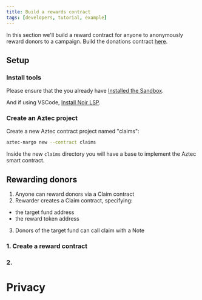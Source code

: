 ```yaml
---
title: Build a rewards contract
tags: [developers, tutorial, example]
---
```


In this section we'll build a reward contract for anyone to anonymously reward donors to a campaign. Build the donations contract [here](./donations.md).

## Setup

### Install tools

Please ensure that the you already have [Installed the Sandbox](https://docs.aztec.network/developers/getting_started/quickstart#install-the-sandbox).

And if using VSCode, [Install Noir LSP](https://docs.aztec.network/developers/contracts/main#install-noir-lsp-recommended).

### Create an Aztec project

Create a new Aztec contract project named "claims":

```sh
aztec-nargo new --contract claims
```

Inside the new `claims` directory you will have a base to implement the Aztec smart contract.

## Rewarding donors

1. Anyone can reward donors via a Claim contract
2. Rewarder creates a Claim contract, specifying:

- the target fund address
- the reward token address

3. Donors of the target fund can call claim with a Note

### 1. Create a reward contract

### 2.

# Privacy
